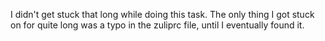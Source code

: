 I didn't get stuck that long while doing this task. The only thing I got stuck on for quite long was a typo in the zuliprc file, until I eventually found it.

